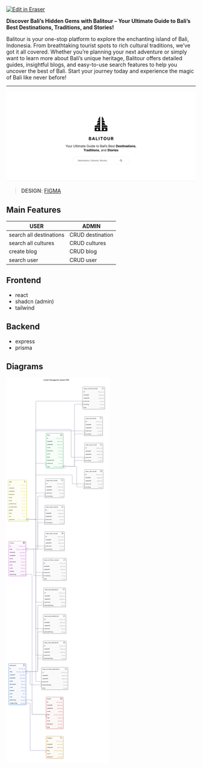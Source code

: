 <p><a target="_blank" href="https://app.eraser.io/workspace/8fAhrZHyr2iaodsEMFmZ" id="edit-in-eraser-github-link"><img alt="Edit in Eraser" src="https://firebasestorage.googleapis.com/v0/b/second-petal-295822.appspot.com/o/images%2Fgithub%2FOpen%20in%20Eraser.svg?alt=media&amp;token=968381c8-a7e7-472a-8ed6-4a6626da5501"></a></p>

**Discover Bali’s Hidden Gems with Balitour – Your Ultimate Guide to Bali’s Best Destinations, Traditions, and Stories!**

Balitour is your one-stop platform to explore the enchanting island of Bali, Indonesia. From breathtaking tourist spots to rich cultural traditions, we’ve got it all covered. Whether you’re planning your next adventure or simply want to learn more about Bali’s unique heritage, Balitour offers detailed guides, insightful blogs, and easy-to-use search features to help you uncover the best of Bali. Start your journey today and experience the magic of Bali like never before!

---

![hero.png](/.eraser/8fAhrZHyr2iaodsEMFmZ___cVXnoMtwNhO7POc4TCBC3tHUFNI3___Xy1zeRd_kDHHSqKU-Dy7T.png "hero.png")

> **DESIGN**: [﻿FIGMA](https://www.figma.com/design/KuUVxuNpsepejexonGWDFj/balitour?node-id=0-1&p=f&t=ACAAQg1QWrH5Ism5-0) 

## Main Features
| USER | ADMIN |
| ----- | ----- |
| search all destinations | CRUD destination |
| search all cultures | CRUD cultures |
| create blog | CRUD blog |
| search user | CRUD user |
## Frontend
- react
- shadcn (admin)
- tailwind
## Backend
- express
- prisma



<!-- eraser-additional-content -->
## Diagrams
<!-- eraser-additional-files -->
<a href="/README-Content Management System ERD-1.eraserdiagram" data-element-id="DQ3dQ7qZd8RT0p19j2W7O"><img src="/.eraser/8fAhrZHyr2iaodsEMFmZ___cVXnoMtwNhO7POc4TCBC3tHUFNI3___---diagram----44eaeac597f99941f5fd9a99e1e5333d-Content-Management-System-ERD.png" alt="" data-element-id="DQ3dQ7qZd8RT0p19j2W7O" /></a>
<!-- end-eraser-additional-files -->
<!-- end-eraser-additional-content -->
<!--- Eraser file: https://app.eraser.io/workspace/8fAhrZHyr2iaodsEMFmZ --->